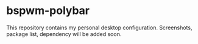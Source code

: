 # bspwm-polybar

This repository contains my personal desktop configuration. Screenshots, package list, dependency will be added soon.